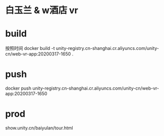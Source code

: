 
# 白玉兰 & w酒店 vr

# build
按照时间
docker build -t  unity-registry.cn-shanghai.cr.aliyuncs.com/unity-cn/web-vr-app:20200317-1650 .

# push

docker push unity-registry.cn-shanghai.cr.aliyuncs.com/unity-cn/web-vr-app:20200317-1650

# prod
show.unity.cn/baiyulan/tour.html